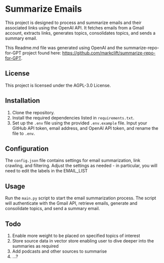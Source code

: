 # Summarize Emails

This project is designed to process and summarize emails and their associated links using the OpenAI API. It fetches emails from a Gmail account, extracts links, generates topics, consolidates topics, and sends a summary email.

This Readme.md file was generated using OpenAI and the summarize-repo-for-GPT project found here: https://github.com/markclift/summarize-repo-for-GPT.

## License

This project is licensed under the AGPL-3.0 License.

## Installation

1. Clone the repository.
2. Install the required dependencies listed in `requirements.txt`.
3. Set up the `.env` file using the provided `.env.example` file. Input your GitHub API token, email address, and OpenAI API token, and rename the file to `.env`.

## Configuration

The `config.json` file contains settings for email summarization, link crawling, and filtering. Adjust the settings as needed - in particular, you will need to edit the labels in the EMAIL_LIST

## Usage

Run the `main.py` script to start the email summarization process. The script will authenticate with the Gmail API, retrieve emails, generate and consolidate topics, and send a summary email.

## Todo

1. Enable more weight to be placed on specified topics of interest
2. Store source data in vector store enabling user to dive deeper into the summaries as required
3. Add podcasts and other sources to summarise
4. ...?